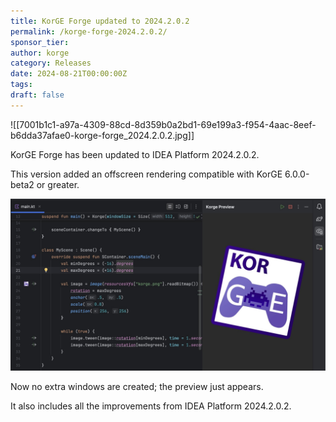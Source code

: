 ```yaml
---
title: KorGE Forge updated to 2024.2.0.2
permalink: /korge-forge-2024.2.0.2/
sponsor_tier: 
author: korge
category: Releases
date: 2024-08-21T00:00:00Z
tags: 
draft: false
---
```

![[7001b1c1-a97a-4309-88cd-8d359b0a2bd1-69e199a3-f954-4aac-8eef-b6dda37afae0-korge-forge_2024.2.0.2.jpg]]

KorGE Forge has been updated to IDEA Platform 2024.2.0.2.

This version added an offscreen rendering compatible with KorGE 6.0.0-beta2 or greater.



![](/images/7001b1c1-a97a-4309-88cd-8d359b0a2bd1-02eae38b-fc4f-414a-83e0-610a083db8f6-Screenshot_2024-08-21_at_15.16.50.jpg)

Now no extra windows are created; the preview just appears.



It also includes all the improvements from IDEA Platform 2024.2.0.2.